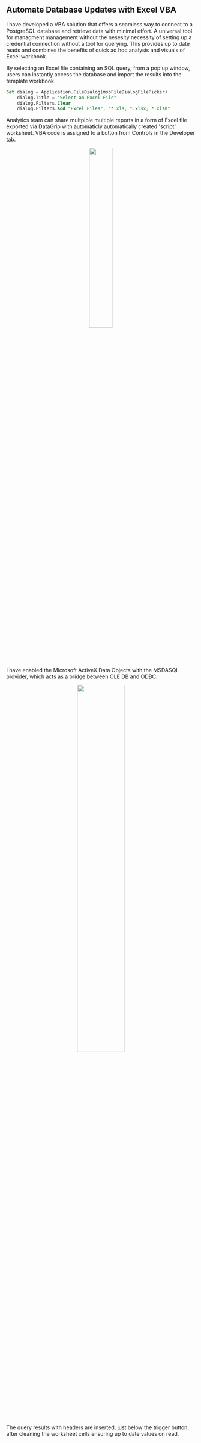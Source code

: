## Automate Database Updates with Excel VBA

I have developed a VBA solution that offers a seamless way to connect to a PostgreSQL database and retrieve data with minimal effort. A universal tool for managment management without the nesesity necessity of setting up a credential connection without a tool for querying. This provides up to date reads and combines the benefits of quick ad hoc analysis and visuals of Excel workbook.

By selecting an Excel file containing an SQL query, from a pop up window, users can instantly access the database and import the results into the template workbook.
```sql
Set dialog = Application.FileDialog(msoFileDialogFilePicker)
    dialog.Title = "Select an Excel File"
    dialog.Filters.Clear
    dialog.Filters.Add "Excel Files", "*.xls; *.xlsx; *.xlsm"
```
Analytics team can share multpiple multiple reports in a form of Excel file exported via DataGrip with automaticly automatically created 'script' worksheet.
VBA code is assigned to a button from Controls in the Developer tab.
<p align="center">
    <img src="https://github.com/user-attachments/assets/b77adab6-a219-4bd3-bad2-5230f550c89e" style="width: 35%;">
</p>

I have enabled the Microsoft ActiveX Data Objects with the MSDASQL provider, which acts as a bridge between OLE DB and ODBC.
<p align="center">
    <img src="https://github.com/user-attachments/assets/255d0912-4f0e-4c4e-b474-4338a56fc60d" style="width: 50%;">
</p>
The query results with headers are inserted, just below the trigger button, after cleaning the worksheet cells ensuring up to date values on read.
